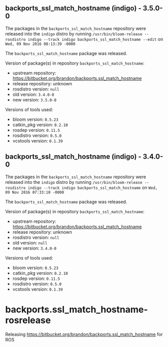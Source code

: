 ## backports_ssl_match_hostname (indigo) - 3.5.0-0

The packages in the `backports_ssl_match_hostname` repository were released into the `indigo` distro by running `/usr/bin/bloom-release --rosdistro indigo --track indigo backports_ssl_match_hostname --edit` on `Wed, 09 Nov 2016 08:13:39 -0000`

The `backports_ssl_match_hostname` package was released.

Version of package(s) in repository `backports_ssl_match_hostname`:

- upstream repository: https://bitbucket.org/brandon/backports.ssl_match_hostname
- release repository: unknown
- rosdistro version: `null`
- old version: `3.4.0-0`
- new version: `3.5.0-0`

Versions of tools used:

- bloom version: `0.5.23`
- catkin_pkg version: `0.2.10`
- rosdep version: `0.11.5`
- rosdistro version: `0.5.0`
- vcstools version: `0.1.39`


## backports_ssl_match_hostname (indigo) - 3.4.0-0

The packages in the `backports_ssl_match_hostname` repository were released into the `indigo` distro by running `/usr/bin/bloom-release --rosdistro indigo --track indigo backports_ssl_match_hostname` on `Wed, 09 Nov 2016 07:33:10 -0000`

The `backports_ssl_match_hostname` package was released.

Version of package(s) in repository `backports_ssl_match_hostname`:

- upstream repository: https://bitbucket.org/brandon/backports.ssl_match_hostname
- release repository: unknown
- rosdistro version: `null`
- old version: `null`
- new version: `3.4.0-0`

Versions of tools used:

- bloom version: `0.5.23`
- catkin_pkg version: `0.2.10`
- rosdep version: `0.11.5`
- rosdistro version: `0.5.0`
- vcstools version: `0.1.39`


# backports.ssl_match_hostname-rosrelease
Releasing https://bitbucket.org/brandon/backports.ssl_match_hostname for ROS
